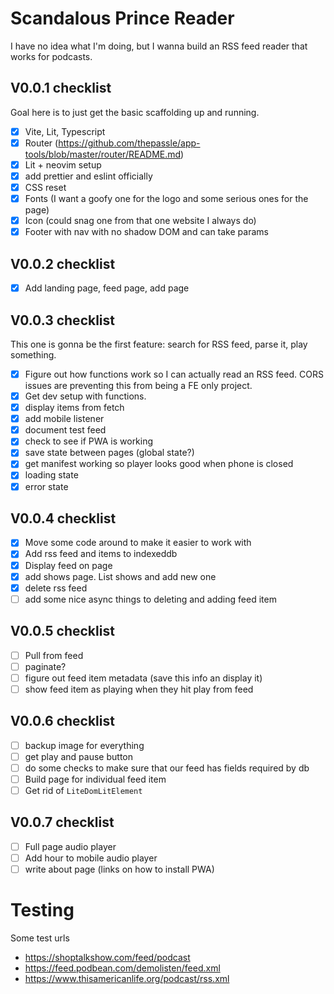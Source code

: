 # Scandalous Prince Reader

I have no idea what I'm doing, but I wanna build an RSS feed reader that works
for podcasts.

## V0.0.1 checklist

Goal here is to just get the basic scaffolding up and running.

- [x] Vite, Lit, Typescript
- [x] Router (https://github.com/thepassle/app-tools/blob/master/router/README.md)
- [x] Lit + neovim setup
- [x] add prettier and eslint officially
- [x] CSS reset
- [x] Fonts (I want a goofy one for the logo and some serious ones for the page)
- [x] Icon (could snag one from that one website I always do)
- [x] Footer with nav with no shadow DOM and can take params

## V0.0.2 checklist

- [x] Add landing page, feed page, add page

## V0.0.3 checklist

This one is gonna be the first feature: search for RSS feed, parse it, play
something.

- [x] Figure out how functions work so I can actually read an RSS feed. CORS
      issues are preventing this from being a FE only project.
- [x] Get dev setup with functions.
- [x] display items from fetch
- [x] add mobile listener
- [x] document test feed
- [x] check to see if PWA is working
- [x] save state between pages (global state?)
- [x] get manifest working so player looks good when phone is closed
- [x] loading state
- [x] error state

## V0.0.4 checklist

- [x] Move some code around to make it easier to work with
- [x] Add rss feed and items to indexeddb
- [x] Display feed on page
- [x] add shows page. List shows and add new one
- [x] delete rss feed
- [ ] add some nice async things to deleting and adding feed item

## V0.0.5 checklist

- [ ] Pull from feed
- [ ] paginate?
- [ ] figure out feed item metadata (save this info an display it)
- [ ] show feed item as playing when they hit play from feed

## V0.0.6 checklist

- [ ] backup image for everything
- [ ] get play and pause button
- [ ] do some checks to make sure that our feed has fields required by db
- [ ] Build page for individual feed item
- [ ] Get rid of `LiteDomLitElement`

## V0.0.7 checklist

- [ ] Full page audio player
- [ ] Add hour to mobile audio player
- [ ] write about page (links on how to install PWA)

# Testing

Some test urls

- https://shoptalkshow.com/feed/podcast
- https://feed.podbean.com/demolisten/feed.xml
- https://www.thisamericanlife.org/podcast/rss.xml
